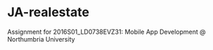 # JA-realestate
Assignment for 2016S01_LD0738EVZ31: Mobile App Development @ Northumbria University
